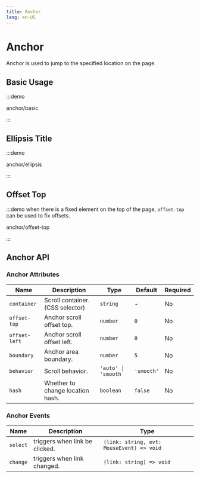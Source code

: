 ```yaml
---
title: Anchor
lang: en-US
---
```


# Anchor

Anchor is used to jump to the specified location on the page.

## Basic Usage

:::demo

anchor/basic

:::

## Ellipsis Title

:::demo

anchor/ellipsis

:::

## Offset Top

:::demo when there is a fixed element on the top of the page, `offset-top` can be used to fix offsets.

anchor/offset-top

:::

## Anchor API

### Anchor Attributes

| Name          | Description                      | Type                | Default    | Required |
| ------------- | -------------------------------- | ------------------- | ---------- | -------- |
| `container`   | Scroll container. (CSS selector) | `string`            | -          | No       |
| `offset-top`  | Anchor scroll offset top.        | `number`            | `0`        | No       |
| `offset-left` | Anchor scroll offset left.       | `number`            | `0`        | No       |
| `boundary`    | Anchor area boundary.            | `number`            | `5`        | No       |
| `behavior`    | Scroll behavior.                 | `'auto' \| 'smooth` | `'smooth'` | No       |
| `hash`        | Whether to change location hash. | `boolean`           | `false`    | No       |

### Anchor Events

| Name     | Description                    | Type                                      |
| -------- | ------------------------------ | ----------------------------------------- |
| `select` | triggers when link be clicked. | `(link: string, evt: MouseEvent) => void` |
| `change` | triggers when link changed.    | `(link: string) => void`                  |
